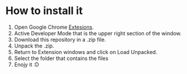 # How to install it

1. Open Google Chrome [Extesions](chrome://extensions).
2. Active Developer Mode that is the upper right section of the window.
3. Download this repository in a .zip file.
4. Unpack the .zip.
5. Return to Extension windows and click on Load Unpacked.
6. Select the folder that contains the files
7. Enojy it :D